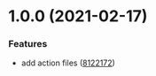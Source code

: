 # 1.0.0 (2021-02-17)


### Features

* add action files ([8122172](https://github.com/marierigal/require-approve-action/commit/8122172e0a73236abf76dece1739529c826de21a))

